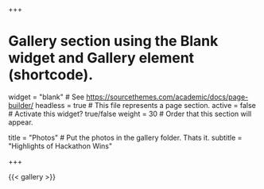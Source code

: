 +++
# Gallery section using the Blank widget and Gallery element (shortcode).
widget = "blank"  # See https://sourcethemes.com/academic/docs/page-builder/
headless = true  # This file represents a page section.
active = false  # Activate this widget? true/false
weight = 30  # Order that this section will appear.

title = "Photos"  # Put the photos in the gallery folder. Thats it. 
subtitle = "Highlights of Hackathon Wins"

+++

{{< gallery >}}
